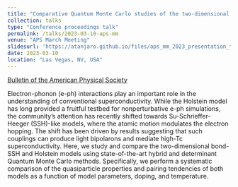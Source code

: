 ```yaml
---
title: "Comparative Quantum Monte Carlo studies of the two-dimensional bond Su-Schrieffer-Heeger and Holstein models"
collection: talks
type: "Conference proceedings talk"
permalink: /talks/2023-03-10-aps-mm
venue: "APS March Meeting"
slidesurl: 'https://atanjaro.github.io/files/aps_mm_2023_presentation_tanjaroonly.pdf'
date: 2023-03-10
location: "Las Vegas, NV, USA"
---
```

[Bulletin of the American Physical Society](https://meetings.aps.org/Meeting/MAR23/Session/Y27.6)

Electron-phonon (e-ph) interactions play an important role in the understanding of conventional superconductivity. While the Holstein model has long provided a fruitful testbed for nonperturbative e-ph simulations, the community’s attention has recently shifted towards Su-Schrieffer-Heeger (SSH)-like models, where the atomic motion modulates the electron hopping. The shift has been driven by results suggesting that such couplings can produce light bipolarons and mediate high-Tc superconductivity. Here, we study and compare the two-dimensional bond-SSH and Holstein models using state-of-the-art hybrid and determinant Quantum Monte Carlo methods. Specifically, we perform a systematic comparison of the quasiparticle properties and pairing tendencies of both models as a function of model parameters, doping, and temperature. 
